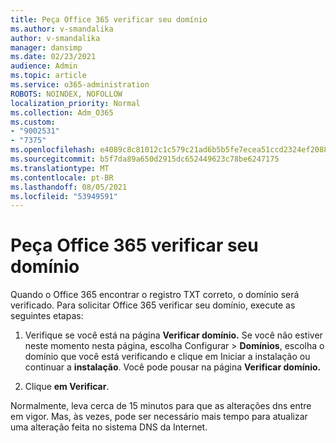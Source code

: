 ```yaml
---
title: Peça Office 365 verificar seu domínio
ms.author: v-smandalika
author: v-smandalika
manager: dansimp
ms.date: 02/23/2021
audience: Admin
ms.topic: article
ms.service: o365-administration
ROBOTS: NOINDEX, NOFOLLOW
localization_priority: Normal
ms.collection: Adm_O365
ms.custom:
- "9002531"
- "7375"
ms.openlocfilehash: e4089c8c81012c1c579c21ad6b5b5fe7ecea51ccd2324ef208818bb7242e4af4
ms.sourcegitcommit: b5f7da89a650d2915dc652449623c78be6247175
ms.translationtype: MT
ms.contentlocale: pt-BR
ms.lasthandoff: 08/05/2021
ms.locfileid: "53949591"
---
```

# <a name="ask-office-365-to-verify-your-domain"></a>Peça Office 365 verificar seu domínio

Quando o Office 365 encontrar o registro TXT correto, o domínio será verificado. Para solicitar Office 365 verificar seu domínio, execute as seguintes etapas:

1. Verifique se você está na página **Verificar domínio.** Se você não estiver neste momento nesta página, escolha Configurar > **Domínios**, escolha o domínio  que você está verificando e clique em Iniciar a instalação ou continuar a **instalação**. Você pode pousar na página **Verificar domínio.**

2. Clique **em Verificar**.

Normalmente, leva cerca de 15 minutos para que as alterações dns entre em vigor. Mas, às vezes, pode ser necessário mais tempo para atualizar uma alteração feita no sistema DNS da Internet.

